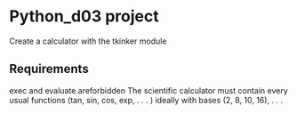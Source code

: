 # Python_d03 project

Create a calculator with the tkinker module

## Requirements

exec and evaluate areforbidden
The scientific calculator must contain every usual functions (tan, sin, cos, exp, . . . ) ideally with bases (2, 8, 10, 16), . . .